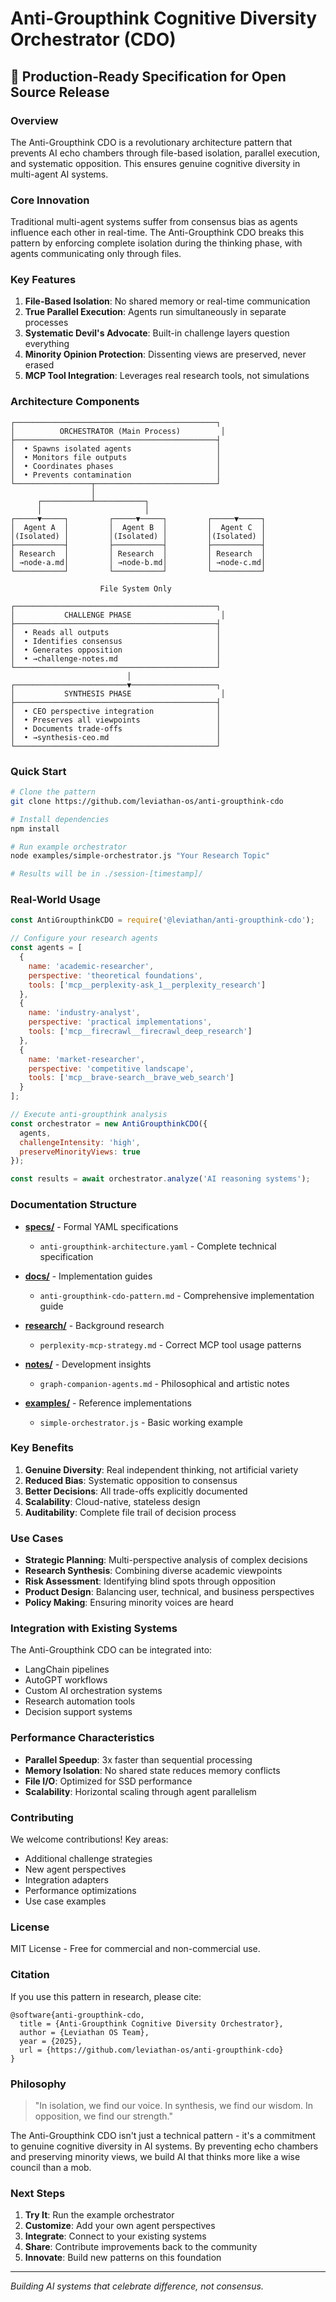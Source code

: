 # Anti-Groupthink Cognitive Diversity Orchestrator (CDO)

## 🚀 Production-Ready Specification for Open Source Release

### Overview

The Anti-Groupthink CDO is a revolutionary architecture pattern that prevents AI echo chambers through file-based isolation, parallel execution, and systematic opposition. This ensures genuine cognitive diversity in multi-agent AI systems.

### Core Innovation

Traditional multi-agent systems suffer from consensus bias as agents influence each other in real-time. The Anti-Groupthink CDO breaks this pattern by enforcing complete isolation during the thinking phase, with agents communicating only through files.

### Key Features

1. **File-Based Isolation**: No shared memory or real-time communication
2. **True Parallel Execution**: Agents run simultaneously in separate processes
3. **Systematic Devil's Advocate**: Built-in challenge layers question everything
4. **Minority Opinion Protection**: Dissenting views are preserved, never erased
5. **MCP Tool Integration**: Leverages real research tools, not simulations

### Architecture Components

```
┌─────────────────────────────────────────────┐
│          ORCHESTRATOR (Main Process)         │
├─────────────────────────────────────────────┤
│  • Spawns isolated agents                   │
│  • Monitors file outputs                    │
│  • Coordinates phases                       │
│  • Prevents contamination                   │
└─────────────────┬───────────────────────────┘
                  │
      ┌───────────┴───────────┐
      │                       │
┌─────▼─────┐         ┌─────▼─────┐         ┌─────▼─────┐
│  Agent A  │         │  Agent B  │         │  Agent C  │
│(Isolated) │         │(Isolated) │         │(Isolated) │
├───────────┤         ├───────────┤         ├───────────┤
│ Research  │         │ Research  │         │ Research  │
│ →node-a.md│         │ →node-b.md│         │ →node-c.md│
└───────────┘         └───────────┘         └───────────┘
      
                    File System Only
                    
┌─────────────────────────────────────────────┐
│           CHALLENGE PHASE                    │
├─────────────────────────────────────────────┤
│  • Reads all outputs                        │
│  • Identifies consensus                     │
│  • Generates opposition                     │
│  • →challenge-notes.md                      │
└─────────────────────────────────────────────┘
                          │
┌─────────────────────────▼───────────────────┐
│           SYNTHESIS PHASE                    │
├─────────────────────────────────────────────┤
│  • CEO perspective integration              │
│  • Preserves all viewpoints                 │
│  • Documents trade-offs                     │
│  • →synthesis-ceo.md                        │
└─────────────────────────────────────────────┘
```

### Quick Start

```bash
# Clone the pattern
git clone https://github.com/leviathan-os/anti-groupthink-cdo

# Install dependencies
npm install

# Run example orchestrator
node examples/simple-orchestrator.js "Your Research Topic"

# Results will be in ./session-[timestamp]/
```

### Real-World Usage

```javascript
const AntiGroupthinkCDO = require('@leviathan/anti-groupthink-cdo');

// Configure your research agents
const agents = [
  {
    name: 'academic-researcher',
    perspective: 'theoretical foundations',
    tools: ['mcp__perplexity-ask_1__perplexity_research']
  },
  {
    name: 'industry-analyst',
    perspective: 'practical implementations',
    tools: ['mcp__firecrawl__firecrawl_deep_research']
  },
  {
    name: 'market-researcher',
    perspective: 'competitive landscape',
    tools: ['mcp__brave-search__brave_web_search']
  }
];

// Execute anti-groupthink analysis
const orchestrator = new AntiGroupthinkCDO({
  agents,
  challengeIntensity: 'high',
  preserveMinorityViews: true
});

const results = await orchestrator.analyze('AI reasoning systems');
```

### Documentation Structure

- **[specs/](./specs/)** - Formal YAML specifications
  - `anti-groupthink-architecture.yaml` - Complete technical specification
  
- **[docs/](./docs/)** - Implementation guides
  - `anti-groupthink-cdo-pattern.md` - Comprehensive implementation guide
  
- **[research/](./research/)** - Background research
  - `perplexity-mcp-strategy.md` - Correct MCP tool usage patterns
  
- **[notes/](./notes/)** - Development insights
  - `graph-companion-agents.md` - Philosophical and artistic notes
  
- **[examples/](./examples/)** - Reference implementations
  - `simple-orchestrator.js` - Basic working example

### Key Benefits

1. **Genuine Diversity**: Real independent thinking, not artificial variety
2. **Reduced Bias**: Systematic opposition to consensus
3. **Better Decisions**: All trade-offs explicitly documented
4. **Scalability**: Cloud-native, stateless design
5. **Auditability**: Complete file trail of decision process

### Use Cases

- **Strategic Planning**: Multi-perspective analysis of complex decisions
- **Research Synthesis**: Combining diverse academic viewpoints
- **Risk Assessment**: Identifying blind spots through opposition
- **Product Design**: Balancing user, technical, and business perspectives
- **Policy Making**: Ensuring minority voices are heard

### Integration with Existing Systems

The Anti-Groupthink CDO can be integrated into:
- LangChain pipelines
- AutoGPT workflows
- Custom AI orchestration systems
- Research automation tools
- Decision support systems

### Performance Characteristics

- **Parallel Speedup**: 3x faster than sequential processing
- **Memory Isolation**: No shared state reduces memory conflicts
- **File I/O**: Optimized for SSD performance
- **Scalability**: Horizontal scaling through agent parallelism

### Contributing

We welcome contributions! Key areas:
- Additional challenge strategies
- New agent perspectives
- Integration adapters
- Performance optimizations
- Use case examples

### License

MIT License - Free for commercial and non-commercial use.

### Citation

If you use this pattern in research, please cite:
```
@software{anti-groupthink-cdo,
  title = {Anti-Groupthink Cognitive Diversity Orchestrator},
  author = {Leviathan OS Team},
  year = {2025},
  url = {https://github.com/leviathan-os/anti-groupthink-cdo}
}
```

### Philosophy

> "In isolation, we find our voice. In synthesis, we find our wisdom. In opposition, we find our strength."

The Anti-Groupthink CDO isn't just a technical pattern - it's a commitment to genuine cognitive diversity in AI systems. By preventing echo chambers and preserving minority views, we build AI that thinks more like a wise council than a mob.

### Next Steps

1. **Try It**: Run the example orchestrator
2. **Customize**: Add your own agent perspectives
3. **Integrate**: Connect to your existing systems
4. **Share**: Contribute improvements back to the community
5. **Innovate**: Build new patterns on this foundation

---

*Building AI systems that celebrate difference, not consensus.*